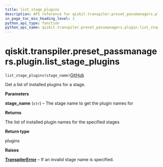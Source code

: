 ```yaml
---
title: list_stage_plugins
description: API reference for qiskit.transpiler.preset_passmanagers.plugin.list_stage_plugins
in_page_toc_min_heading_level: 1
python_api_type: function
python_api_name: qiskit.transpiler.preset_passmanagers.plugin.list_stage_plugins
---
```


# qiskit.transpiler.preset\_passmanagers.plugin.list\_stage\_plugins

<span id="qiskit.transpiler.preset_passmanagers.plugin.list_stage_plugins" />

`list_stage_plugins(stage_name)`[GitHub](https://github.com/qiskit/qiskit/tree/stable/0.42/qiskit/transpiler/preset_passmanagers/plugin.py "view source code")

Get a list of installed plugins for a stage.

**Parameters**

**stage\_name** (`str`) – The stage name to get the plugin names for

**Returns**

The list of installed plugin names for the specified stages

**Return type**

plugins

**Raises**

[**TranspilerError**](qiskit.transpiler.TranspilerError "qiskit.transpiler.TranspilerError") – If an invalid stage name is specified.

